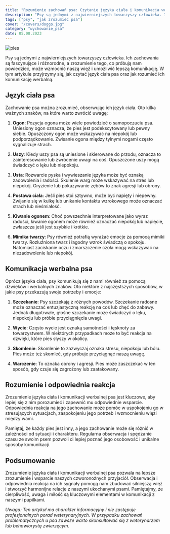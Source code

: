 ```yaml
---
title: "Rozumienie zachowań psa: Czytanie języka ciała i komunikacja werbalna"
description: "Psy są jednymi z najwierniejszych towarzyszy człowieka. Ich zachowania są fascynujące i różnorodne, a zrozumienie tego, co próbują nam powiedzieć, może wzmocnić naszą więź i umożliwić lepszą komunikację. W tym artykule przyjrzymy się, jak czytać język ciała psa oraz jak rozumieć ich komunikację werbalną."
tags: ["psy", "jak zrozumieć psa"]
cover: "/covers/doggo.jpg"
category: "wychowanie_psa"
date: 05.08.2023
---
```


![pies](/covers/doggo.jpg)

Psy są jednymi z najwierniejszych towarzyszy człowieka. Ich zachowania są fascynujące i różnorodne, a zrozumienie tego, co próbują nam powiedzieć, może wzmocnić naszą więź i umożliwić lepszą komunikację. W tym artykule przyjrzymy się, jak czytać język ciała psa oraz jak rozumieć ich komunikację werbalną.

## Język ciała psa

Zachowanie psa można zrozumieć, obserwując ich język ciała. Oto kilka ważnych znaków, na które warto zwrócić uwagę:

1. **Ogon**: Pozycja ogona może wiele powiedzieć o samopoczuciu psa. Uniesiony ogon oznacza, że pies jest podekscytowany lub pewny siebie. Opuszczony ogon może wskazywać na niepokój lub podporządkowanie. Zwisanie ogona między tylnymi nogami często sygnalizuje strach.

2. **Uszy**: Kiedy uszy psa są uniesione i skierowane do przodu, oznacza to zainteresowanie lub zwrócenie uwagi na coś. Opuszczone uszy mogą świadczyć o lęku lub niepokoju.

3. **Usta**: Rozwarcie pyska i wywieszanie języka może być oznaką zadowolenia i radości. Skulenie warg może wskazywać na stres lub niepokój. Gryzienie lub pokazywanie zębów to znak agresji lub obrony.

4. **Postawa ciała**: Jeśli pies stoi sztywno, może być napięty i niepewny. Zwijanie się w kulkę lub unikanie kontaktu wzrokowego może oznaczać strach lub nieśmiałość.

5. **Kiwanie ogonem**: Choć powszechnie interpretowane jako wyraz radości, kiwanie ogonem może również oznaczać niepokój lub napięcie, zwłaszcza jeśli jest szybkie i krótkie.

6. **Mimika twarzy**: Psy również potrafią wyrażać emocje za pomocą mimiki twarzy. Rozluźniona twarz i łagodny wzrok świadczą o spokoju. Natomiast zaciskanie oczu i zmarszczenie czoła mogą wskazywać na niezadowolenie lub niepokój.

## Komunikacja werbalna psa

Oprócz języka ciała, psy komunikują się z nami również za pomocą dźwięków i werbalnych znaków. Oto niektóre z najczęstszych sposobów, w jakie psy przekazują swoje potrzeby i emocje:

1. **Szczekanie**: Psy szczekają z różnych powodów. Szczekanie radosne może oznaczać entuzjastyczną reakcję na coś lub chęć do zabawy. Jednak długotrwałe, głośne szczekanie może świadczyć o lęku, niepokoju lub próbie przyciągnięcia uwagi.

2. **Wycie**: Często wycie jest oznaką samotności i tęsknoty za towarzystwem. W niektórych przypadkach może to być reakcja na dźwięki, które pies słyszy w okolicy.

3. **Skomlenie**: Skomlenie to zazwyczaj oznaka stresu, niepokoju lub bólu. Pies może też skomleć, gdy próbuje przyciągnąć naszą uwagę.

4. **Warczenie**: To oznaka obrony i agresji. Pies może zaszczekać w ten sposób, gdy czuje się zagrożony lub zaatakowany.

## Rozumienie i odpowiednia reakcja

Zrozumienie języka ciała i komunikacji werbalnej psa jest kluczowe, aby lepiej się z nim porozumieć i zapewnić mu odpowiednie wsparcie. Odpowiednia reakcja na jego zachowanie może pomóc w uspokojeniu go w stresujących sytuacjach, zaspokojeniu jego potrzeb i wzmocnieniu więzi między wami.

Pamiętaj, że każdy pies jest inny, a jego zachowanie może się różnić w zależności od sytuacji i charakteru. Regularna obserwacja i spędzanie czasu ze swoim psem pozwoli ci lepiej poznać jego osobowość i unikalne sposoby komunikacji.

## Podsumowanie

Zrozumienie języka ciała i komunikacji werbalnej psa pozwala na lepsze zrozumienie i wsparcie naszych czworonożnych przyjaciół. Obserwacja i odpowiednia reakcja na ich sygnały pomogą nam zbudować silniejszą więź i stworzyć harmonijne relacje z naszymi ukochanymi psami. Pamiętajmy, że cierpliwość, uwaga i miłość są kluczowymi elementami w komunikacji z naszymi pupilkami.

_Uwaga: Ten artykuł ma charakter informacyjny i nie zastępuje profesjonalnych porad weterynaryjnych. W przypadku zachowań problematycznych u psa zawsze warto skonsultować się z weterynarzem lub behawiorystą zwierzęcym._

